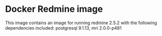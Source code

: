 # Docker Redmine image

This image contains an image for running redmine 2.5.2 with the following dependencies included: postgresql 9.1.13, mri 2.0.0-p481
